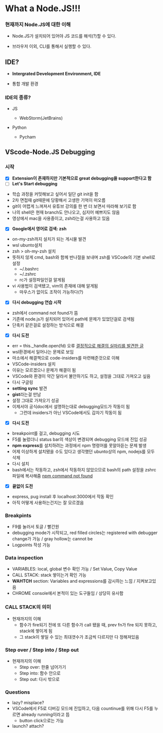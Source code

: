 # What a Node.JS!!!

### 현재까지 Node.JS에 대한 이해

- Node.JS가 설치되어 있어야 JS 코드를 해석(?)할 수 있다.

- 브라우저 이외, CLI를 통해서 실행할 수 있다.

## IDE?

- **Intergrated Development Environment, IDE**

- 통합 개발 환경

### IDE의 종류?

- JS

  - WebStorm(JetBrains)

- Python
  - Pycham

## VScode-Node.JS Debugging

### 시작

- [x] **Extension이 존재하지만 기본적으로 **great debugging**을 support한다고 함**
- [ ] **Let's Start debugging**
- 학습 과정을 커밋해보고 싶어서 일단 git init을 함
- 2차 면접때 git때문에 당황해서 고생한 기억이 떠오름
- git이 어렵게 느껴져서 유튜브 강의를 한 번 더 보면서 따라해 보기로 함
- 나의 shell은 현재 branch도 안나오고, 심지어 예쁘지도 않음
- 영상에서 mac을 사용중이고, zsh라는걸 사용하고 있음
- [x] **Google에서 영어로 검색: zsh**
- on-my-zsh까지 설치가 되는 게시물 발견
- wsl ubunto설치
- zsh > oh-my-zsh 설치
- 뜻하지 않게 cmd, bash와 함께 반나절을 보내며 zsh를 VSCode의 기본 shell로 설정
  - ~/.bashrc
  - ~/.zshrc
  - rc가 설정파일인걸 알게됨
- vi 사용법이 검색됐고, vim의 존재에 대해 알게됨
  - 마우스가 없이도 조작이 가능하다(?)
- [x] **다시 debugging 연습 시작**
- zsh에서 command not found가 뜸
- 기존에 node.js가 설치되어 있어서 path에 문제가 있었던걸로 검색됨
- 단축키 같은걸로 설정하는 방식으로 해결
- [x] **다시 도전**
- err = this.\_handle.open(fd) 오류
  [결정적으로 해결의 실마리를 발견한 글](https://github.com/microsoft/vscode-remote-release/issues/1420)
- wsl환경에서 일어나는 문제로 보임
- 마소에서 해결책으로 code-insiders를 마련해준것으로 이해
- VSCode-insiders 설치
- 이유는 모르겠으나 문제가 해결이 됨
- VSCode와 환경이 약간 달라서 불안하기도 하고, 설정을 그대로 가져오고 싶음
- 다시 구글링
- **setting sync** 발견
- **gist**라는걸 만남
- 설정 그대로 가져오기 성공
- 이제서야 공식doc에서 설명하는대로 debugging모드가 작동이 됨
  - 그런데 insiders가 아닌 VSCode에서도 갑자기 작동이 됨
- [x] **다시 도전**
- breakpoint를 걸고, debugging 시도
- F5를 눌렀더니 status bar의 색상이 변경되며 debugging 모드에 진입 성공
- **npm express**를 설치하려는 과정에서 npm 명령어를 못알아듣는 문제 발생
- 어제 이상하게 설치됐을 수도 있다고 생각했던 ubunto상의 npm, nodejs를 모두 삭제
- 다시 설치
- bash에서는 작동하고, zsh에서 작동하지 않았으므로 bash의 path 설정을 zshrc파일에 복사해줌
  [npm command not found](https://likejirak.tistory.com/m/224)
- [x] **끝없이 도전**
- express, pug install 후 localhost:3000에서 작동 확인
- 아직 어떻게 사용하는건지는 잘 모르겠음

### Breakpints

- F9를 눌러서 토글 / 빨간원
- debugging mode가 시작되고, red filled circles는 registered with debugger change가 가능 / gray hollow는 cannot be
- Logpoints 작성 가능

### Data inspection

- VARIABLES: local, global 변수 확인 가능 / Set Value, Copy Value
- CALL STACK: stack 쌓이는거 확인 가능
- **WAHTCH** section: Variables and expressions를 감시하는 느낌 / 지켜보고있음
- CHROME console에서 본적이 있는 도구들임 / 상당히 유사함

### CALL STACK의 의미

- 현재까지의 이해
  - 함수가 fire되기 전에 또 다른 함수가 call 됐을 때, prev fn가 fire 되지 못하고, stack에 쌓이게 됨
  - 그 stack이 쌓일 수 있는 최대갯수가 조금씩 다르지만 다 정해져있음

### Step over / Step into / Step out

- 현재까지의 이해
  - Step over: 한줄 넘어가기
  - Step into: 함수 안으로
  - Step out: 다시 밖으로

### Questions

- lazy? misplace?
- VSCode에서 F5로 디버깅 모드에 진입하고, 다음 countinue를 위해 다시 F5를 누르면 already running이라고 뜸
  - button click으로는 가능
- launch? attach?
